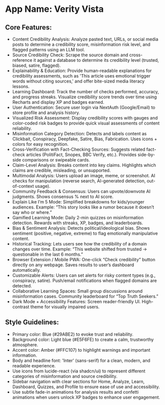 # **App Name**: Verity Vista

## Core Features:

- Content Credibility Analysis: Analyze pasted text, URLs, or social media posts to determine a credibility score, misinformation risk level, and flagged patterns using an LLM tool.
- Source Credibility Check: Scrape the source domain and cross-reference it against a database to determine its credibility level (trusted, biased, satire, flagged).
- Explainability & Education: Provide human-readable explanations for credibility assessments, such as 'This article uses emotional trigger words without citing sources,' and offer bite-sized media literacy lessons.
- Learning Dashboard: Track the number of checks performed, accuracy, and progress streaks. Visualize credibility score trends over time using Recharts and display XP and badges earned.
- User Authentication: Secure user login via NextAuth (Google/Email) to store profile and analysis history.
- Visualized Risk Assessment: Display credibility scores with gauges and color-coded risk badges to provide quick visual assessments of content reliability.
- Misinformation Category Detection: Detects and labels content as Clickbait, Conspiracy, Deepfake, Satire, Bias, Fabrication. Uses icons + colors for easy recognition.
- Cross-Verification with Fact-Checking Sources: Suggests related fact-check articles (PolitiFact, Snopes, BBC Verify, etc.). Provides side-by-side comparisons or swipeable cards.
- Claim-Level Analysis: Breaks content into key claims. Highlights which claims are credible, misleading, or unsupported.
- Multimodal Analysis: Users upload an image, meme, or screenshot. AI checks for manipulation (reverse search, AI-generated detection, out-of-context usage).
- Community Feedback & Consensus: Users can upvote/downvote AI judgments. Shows consensus % next to AI score.
- Explain Like I’m 5 Mode: Simplified breakdowns for kids/younger audiences. Example: “This story looks like a rumor because it doesn’t say who or where.”
- Gamified Learning Mode: Daily 2-min quizzes on misinformation detection. Rewards with streaks, XP, badges, and leaderboards.
- Bias & Sentiment Analysis: Detects political/ideological bias. Shows sentiment (positive, negative, extreme) to flag emotionally manipulative content.
- Historical Tracking: Lets users see how the credibility of a domain changes over time. Example: “This website shifted from trusted → questionable in the last 6 months.”
- Browser Extension / Mobile PWA: One-click “Check credibility” button directly on any webpage. Saves results to user’s dashboard automatically.
- Customizable Alerts: Users can set alerts for risky content types (e.g., conspiracy, satire). Push/email notifications when flagged domains are detected.
- Collaborative Learning Spaces: Small group discussions around misinformation cases. Community leaderboard for “Top Truth Seekers.”
- Dark Mode + Accessibility Features: Screen reader-friendly UI. High-contrast theme for visually impaired users.

## Style Guidelines:

- Primary color: Blue (#29ABE2) to evoke trust and reliability.
- Background color: Light blue (#E5F6FE) to create a calm, trustworthy atmosphere.
- Accent color: Amber (#FFC107) to highlight warnings and important information.
- Body and headline font: 'Inter' (sans-serif) for a clean, modern, and readable experience.
- Use icons from lucide-react (via shadcn/ui) to represent different categories of misinformation and source credibility.
- Sidebar navigation with clear sections for Home, Analyze, Learn, Dashboard, Quizzes, and Profile to ensure ease of use and accessibility.
- Use subtle fade-in animations for analysis results and confetti animations when users unlock XP badges to enhance user engagement.